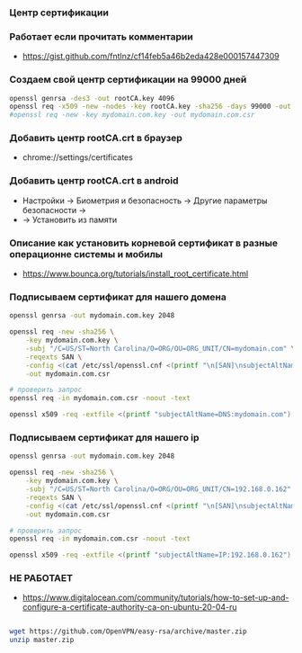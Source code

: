 ### Центр сертификации

### Работает если прочитать комментарии
- https://gist.github.com/fntlnz/cf14feb5a46b2eda428e000157447309


### Создаем свой центр сертификации на 99000 дней

```bash
openssl genrsa -des3 -out rootCA.key 4096
openssl req -x509 -new -nodes -key rootCA.key -sha256 -days 99000 -out rootCA.crt
#openssl req -new -key mydomain.com.key -out mydomain.com.csr
```

### Добавить центр rootCA.crt в браузер

- chrome://settings/certificates

### Добавить центр rootCA.crt в android

- Настройки -> Биометрия и безопасность -> Другие параметры безопасности ->
- -> Установить из памяти

### Описание как установить корневой сертификат в разные операционне системы и мобилы

- https://www.bounca.org/tutorials/install_root_certificate.html

### Подписываем сертификат для нашего домена

```bash
openssl genrsa -out mydomain.com.key 2048

openssl req -new -sha256 \
    -key mydomain.com.key \
    -subj "/C=US/ST=North Carolina/O=ORG/OU=ORG_UNIT/CN=mydomain.com" \
    -reqexts SAN \
    -config <(cat /etc/ssl/openssl.cnf <(printf "\n[SAN]\nsubjectAltName=DNS:mydomain.com")) \
    -out mydomain.com.csr

# проверить запрос
openssl req -in mydomain.com.csr -noout -text

openssl x509 -req -extfile <(printf "subjectAltName=DNS:mydomain.com") -days 90000 -in mydomain.com.csr -CA rootCA.crt -CAkey rootCA.key -CAcreateserial -out mydomain.com.crt -sha256
```

### Подписываем сертификат для нашего ip

```bash
openssl genrsa -out mydomain.com.key 2048

openssl req -new -sha256 \
    -key mydomain.com.key \
    -subj "/C=US/ST=North Carolina/O=ORG/OU=ORG_UNIT/CN=192.168.0.162" \
    -reqexts SAN \
    -config <(cat /etc/ssl/openssl.cnf <(printf "\n[SAN]\nsubjectAltName=IP:192.168.0.162")) \
    -out mydomain.com.csr

# проверить запрос
openssl req -in mydomain.com.csr -noout -text

openssl x509 -req -extfile <(printf "subjectAltName=IP:192.168.0.162") -days 90000 -in mydomain.com.csr -CA rootCA.crt -CAkey rootCA.key -CAcreateserial -out mydomain.com.crt -sha256
```


### НЕ РАБОТАЕТ

- https://www.digitalocean.com/community/tutorials/how-to-set-up-and-configure-a-certificate-authority-ca-on-ubuntu-20-04-ru

```bash

wget https://github.com/OpenVPN/easy-rsa/archive/master.zip
unzip master.zip
```
